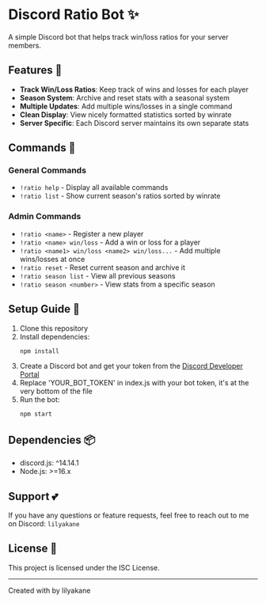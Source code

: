 # Discord Ratio Bot ✨

A simple Discord bot that helps track win/loss ratios for your server members.

## Features 🌟

- **Track Win/Loss Ratios**: Keep track of wins and losses for each player
- **Season System**: Archive and reset stats with a seasonal system
- **Multiple Updates**: Add multiple wins/losses in a single command
- **Clean Display**: View nicely formatted statistics sorted by winrate
- **Server Specific**: Each Discord server maintains its own separate stats

## Commands 📝

### General Commands
- `!ratio help` - Display all available commands
- `!ratio list` - Show current season's ratios sorted by winrate

### Admin Commands
- `!ratio <name>` - Register a new player
- `!ratio <name> win/loss` - Add a win or loss for a player
- `!ratio <name1> win/loss <name2> win/loss...` - Add multiple wins/losses at once
- `!ratio reset` - Reset current season and archive it
- `!ratio season list` - View all previous seasons
- `!ratio season <number>` - View stats from a specific season

## Setup Guide 🚀

1. Clone this repository
2. Install dependencies:
   ```bash
   npm install
   ```
3. Create a Discord bot and get your token from the [Discord Developer Portal](https://discord.com/developers/applications)
4. Replace 'YOUR_BOT_TOKEN' in index.js with your bot token, it's at the very bottom of the file
5. Run the bot:
   ```bash
   npm start
   ```

## Dependencies 📦
- discord.js: ^14.14.1
- Node.js: >=16.x

## Support 💕

If you have any questions or feature requests, feel free to reach out to me on Discord: `lilyakane`

## License 📜

This project is licensed under the ISC License.

---
Created with by lilyakane 
